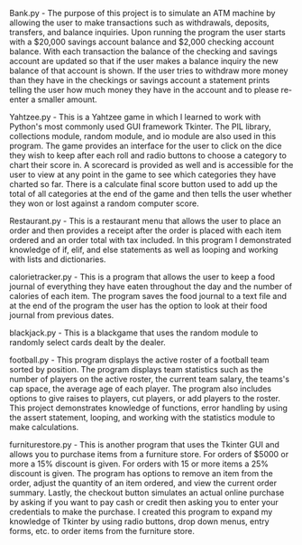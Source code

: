  Bank.py - The purpose of this project is to simulate an ATM machine by allowing the user to make transactions such as
 withdrawals, deposits, transfers, and balance inquiries. Upon running the program the user starts with a $20,000 savings account
 balance and $2,000 checking account balance. With each transaction the balance of the checking and savings account are updated
 so that if the user makes a balance inquiry the new balance of that account is shown. If the user tries to withdraw more money than they have in the checkings or savings 
 account a statement prints telling the user how much money they have in the account and to please re-enter a smaller amount.
 
 Yahtzee.py - This is a Yahtzee game in which I learned to work with Python's most commonly used GUI framework Tkinter. The PIL
 library, collections module, random module, and io module are also used in this program. The game provides an interface for the user to click
 on the dice they wish to keep after each roll and radio buttons to choose a category to chart their score in. A scorecard is 
 provided as well and is accessible for the user to view at any point in the game to see which categories they have charted so far.
 There is a calculate final score button used to add up the total of all categories at the end of the game and then tells the user
 whether they won or lost against a random computer score.
 
 Restaurant.py - This is a restaurant menu that allows the user to place an order and then provides a receipt after the order is placed with each item ordered and an order total with tax included. In this program I demonstrated knowledge of if, elif, and else statements as well as looping and working with lists and dictionaries. 
 
 calorietracker.py - This is a program that allows the user to keep a food journal of everything they have eaten throughout
 the day and the number of calories of each item. The program saves the food journal to a text file and at the end of 
 the program the user has the option to look at their food journal from previous dates. 

 blackjack.py - This is a blackgame that uses the random module to randomly select cards dealt by the dealer. 

 football.py - This program displays the active roster of a football team sorted by position. The program displays team statistics
such as the number of players on the active roster, the current team salary, the teams's cap space, the average age of each player.
The program also includes options to give raises to players, cut players, or add players to the roster. This project demonstrates
knowledge of functions, error handling by using the assert statement, looping, and working with the statistics module to
make calculations.

furniturestore.py - This is another program that uses the Tkinter GUI and allows you to purchase items from a furniture store.
For orders of $5000 or more a 15% discount is given. For orders with 15 or more items a 25% discount is given. The program has 
options to remove an item from the order, adjust the quantity of an item ordered, and view the current order summary. Lastly, the
checkout button simulates an actual online purchase by asking if you want to pay cash or credit then asking you to enter 
your credentials to make the purchase. I created this program to expand my knowledge of Tkinter by using radio
buttons, drop down menus, entry forms, etc. to order items from the furniture store.
